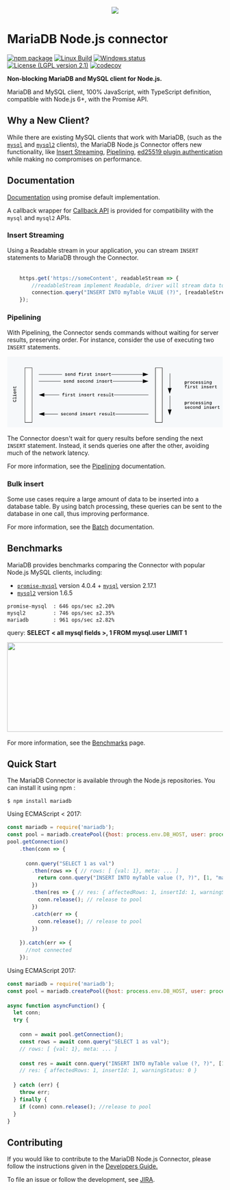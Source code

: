 <p align="center">
  <a href="http://mariadb.com/">
    <img src="https://mariadb.com/kb/static/images/logo-2018-black.png">
  </a>
</p>

# MariaDB Node.js connector

[![npm package][npm-image]][npm-url] 
[![Linux Build][travis-image]][travis-url]
[![Windows status][appveyor-image]][appveyor-url]
[![License (LGPL version 2.1)][licence-image]][licence-url]
[![codecov][codecov-image]][codecov-url]

**Non-blocking MariaDB and MySQL client for Node.js.**

MariaDB and MySQL client, 100% JavaScript, with TypeScript definition, compatible with Node.js 6+, with the Promise API.

## Why a New Client?

While there are existing MySQL clients that work with MariaDB, (such as the [`mysql`](https://www.npmjs.com/package/mysql) and [`mysql2`](https://www.npmjs.com/package/mysql2) clients), the MariaDB Node.js Connector offers new functionality, like [Insert Streaming](#insert-streaming), [Pipelining](#pipelining), [ed25519 plugin authentication](https://mariadb.org/history-of-mysql-mariadb-authentication-protocols/) while making no compromises on performance.


## Documentation

[Documentation](https://github.com/MariaDB/mariadb-connector-nodejs/blob/master/documentation/promise-api.md) using promise default implementation. 

A callback wrapper for [Callback API](https://github.com/MariaDB/mariadb-connector-nodejs/blob/master/documentation/callback-api.md) is provided for compatibility with the `mysql` and `mysql2` APIs.
   

### Insert Streaming 

Using a Readable stream in your application, you can stream `INSERT` statements to MariaDB through the Connector.

```javascript
    
    https.get('https://someContent', readableStream => {
        //readableStream implement Readable, driver will stream data to database 
        connection.query("INSERT INTO myTable VALUE (?)", [readableStream]);
    });
```
 
### Pipelining

With Pipelining, the Connector sends commands without waiting for server results, preserving order.  For instance, consider the use of executing two `INSERT`  statements.

<p align="center">
    <img src="./documentation/misc/pip.png">
</p>

The Connector doesn't wait for query results before sending the next `INSERT` statement. Instead, it sends queries one after the other, avoiding much of the network latency.

For more information, see the [Pipelining](/documentation/pipelining.md) documentation.
 
### Bulk insert

Some use cases require a large amount of data to be inserted into a database table. By using batch processing, these queries can be sent to the database in one call, thus improving performance.

For more information, see the [Batch](/documentation/batch.md) documentation.


## Benchmarks

MariaDB provides benchmarks comparing the Connector with popular Node.js MySQL clients, including: 

* [`promise-mysql`](https://www.npmjs.com/package/promise-mysql) version 4.0.4 + [`mysql`](https://www.npmjs.com/package/mysql) version 2.17.1 
* [`mysql2`](https://www.npmjs.com/package/mysql2) version 1.6.5

```
promise-mysql  : 646 ops/sec ±2.20%
mysql2         : 746 ops/sec ±2.35%
mariadb        : 961 ops/sec ±2.82%
```

query: **SELECT &lt; all mysql fields &gt;, 1 FROM mysql.user LIMIT 1**

<img src="./documentation/misc/bench.png" width="559" height="209"/>

For more information, see the [Benchmarks](/documentation/benchmarks.md) page.

## Quick Start

The MariaDB Connector is available through the Node.js repositories.  You can install it using npm :

```
$ npm install mariadb
```

Using ECMAScript < 2017:

```js
const mariadb = require('mariadb');
const pool = mariadb.createPool({host: process.env.DB_HOST, user: process.env.DB_USER, connectionLimit: 5});
pool.getConnection()
    .then(conn => {
    
      conn.query("SELECT 1 as val")
        .then(rows => { // rows: [ {val: 1}, meta: ... ]
          return conn.query("INSERT INTO myTable value (?, ?)", [1, "mariadb"]);
        })
        .then(res => { // res: { affectedRows: 1, insertId: 1, warningStatus: 0 }
          conn.release(); // release to pool
        })
        .catch(err => {
          conn.release(); // release to pool
        })
        
    }).catch(err => {
      //not connected
    });
```

Using ECMAScript 2017:

```js
const mariadb = require('mariadb');
const pool = mariadb.createPool({host: process.env.DB_HOST, user: process.env.DB_USER, connectionLimit: 5});

async function asyncFunction() {
  let conn;
  try {

	conn = await pool.getConnection();
	const rows = await conn.query("SELECT 1 as val");
	// rows: [ {val: 1}, meta: ... ]

	const res = await conn.query("INSERT INTO myTable value (?, ?)", [1, "mariadb"]);
	// res: { affectedRows: 1, insertId: 1, warningStatus: 0 }

  } catch (err) {
	throw err;
  } finally {
	if (conn) conn.release(); //release to pool
  }
}
```

## Contributing 

If you would like to contribute to the MariaDB Node.js Connector, please follow the instructions given in the [Developers Guide.](/documentation/developers-guide.md)

To file an issue or follow the development, see [JIRA](https://jira.mariadb.org/projects/CONJS/issues/).


[travis-image]:https://travis-ci.org/MariaDB/mariadb-connector-nodejs.svg?branch=master
[travis-url]:https://travis-ci.org/MariaDB/mariadb-connector-nodejs
[npm-image]:https://img.shields.io/npm/v/mariadb.svg
[npm-url]:http://npmjs.org/package/mariadb
[appveyor-image]:https://ci.appveyor.com/api/projects/status/bcg7yy4iy9viq08t/branch/master?svg=true
[appveyor-url]:https://ci.appveyor.com/project/rusher/mariadb-connector-nodejs
[licence-image]:https://img.shields.io/badge/license-GNU%20LGPL%20version%202.1-green.svg?style=flat-square
[licence-url]:http://opensource.org/licenses/LGPL-2.1
[codecov-image]:https://codecov.io/gh/MariaDB/mariadb-connector-nodejs/branch/master/graph/badge.svg
[codecov-url]:https://codecov.io/gh/MariaDB/mariadb-connector-nodejs